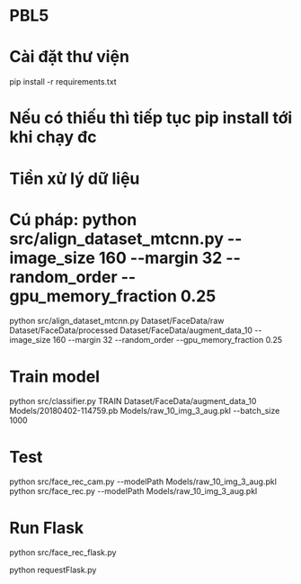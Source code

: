 # PBL5

# Cài đặt thư viện
pip install -r requirements.txt
# Nếu có thiếu thì tiếp tục pip install tới khi chạy đc

# Tiền xử lý dữ liệu
# Cú pháp: python src/align_dataset_mtcnn.py <raw data_dir> <aligned data_dir> <augmentation data_dir> --image_size 160 --margin 32  --random_order --gpu_memory_fraction 0.25

python src/align_dataset_mtcnn.py  Dataset/FaceData/raw Dataset/FaceData/processed Dataset/FaceData/augment_data_10 --image_size 160 --margin 32  --random_order --gpu_memory_fraction 0.25

# Train model
python src/classifier.py TRAIN Dataset/FaceData/augment_data_10 Models/20180402-114759.pb Models/raw_10_img_3_aug.pkl --batch_size 1000

# Test
python src/face_rec_cam.py --modelPath Models/raw_10_img_3_aug.pkl
python src/face_rec.py --modelPath Models/raw_10_img_3_aug.pkl

# Run Flask
python src/face_rec_flask.py

python requestFlask.py 



